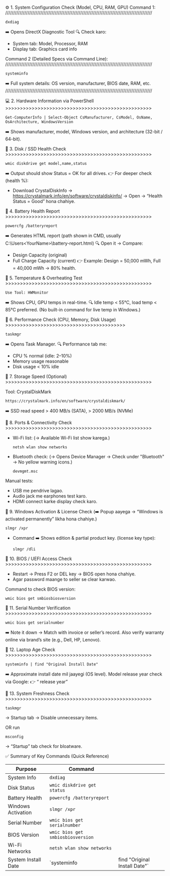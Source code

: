 ⚙️ 1. System Configuration Check (Model, CPU, RAM, GPU)
Command 1:
////////////////////////////////////////////////////////////////////////////////////////////

    dxdiag

➡️ Opens DirectX Diagnostic Tool
🔍 Check karo:
- System tab: Model, Processor, RAM
- Display tab: Graphics card info

Command 2 (Detailed Specs via Command Line):
////////////////////////////////////////////////////////////////////////////////////////////

    systeminfo

➡️ Full system details: OS version, manufacturer, BIOS date, RAM, etc.
////////////////////////////////////////////////////////////////////////////////////////////

💻 2. Hardware Information via PowerShell >>>>>>>>>>>>>>>>>>>>>>>>>>>>>>>>>>>>>>>>>>>>>>>>>>

    Get-ComputerInfo | Select-Object CsManufacturer, CsModel, OsName, OsArchitecture, WindowsVersion
    
➡️ Shows manufacturer, model, Windows version, and architecture (32-bit / 64-bit).

💾 3. Disk / SSD Health Check             >>>>>>>>>>>>>>>>>>>>>>>>>>>>>>>>>>>>>>>>>>>>>>>>>>

    wmic diskdrive get model,name,status
    
➡️ Output should show Status = OK for all drives.
👉 For deeper check (health %):
- Download CrystalDiskInfo → https://crystalmark.info/en/software/crystaldiskinfo/
  → Open → “Health Status = Good” hona chahiye.

🔋 4. Battery Health Report               >>>>>>>>>>>>>>>>>>>>>>>>>>>>>>>>>>>>>>>>>>>>>>>>>>

    powercfg /batteryreport
    
➡️ Generates HTML report (path shown in CMD, usually C:\Users\<YourName>\battery-report.html)
🔍 Open it → Compare:
- Design Capacity (original)
- Full Charge Capacity (current)
👉 Example:
Design = 50,000 mWh, Full = 40,000 mWh → 80% health.

💨 5. Temperature & Overheating Test      >>>>>>>>>>>>>>>>>>>>>>>>>>>>>>>>>>>>>>>>>>>>>>>>>>

    Use Tool: HWMonitor

➡️ Shows CPU, GPU temps in real-time.
🔍 Idle temp < 55°C, load temp < 85°C preferred.
(No built-in command for live temp in Windows.)

🧠 6. Performance Check (CPU, Memory, Disk Usage)  >>>>>>>>>>>>>>>>>>>>>>>>>>>>>>>>>>>>>>>>>

    taskmgr
    
➡️ Opens Task Manager.
🔍 Performance tab me:
- CPU % normal (idle: 2–10%)
- Memory usage reasonable
- Disk usage < 10% idle

🧮 7. Storage Speed (Optional)            >>>>>>>>>>>>>>>>>>>>>>>>>>>>>>>>>>>>>>>>>>>>>>>>>>

Tool: CrystalDiskMark

    https://crystalmark.info/en/software/crystaldiskmark/

➡️ SSD read speed > 400 MB/s (SATA), > 2000 MB/s (NVMe)

🔌 8. Ports & Connectivity Check          >>>>>>>>>>>>>>>>>>>>>>>>>>>>>>>>>>>>>>>>>>>>>>>>>>
- Wi-Fi list: (→ Available Wi-Fi list show karega.)

      netsh wlan show networks

- Bluetooth check: (→ Opens Device Manager → Check under "Bluetooth" → No yellow warning icons.)

      devmgmt.msc

Manual tests:
- USB me pendrive lagao.
- Audio jack me earphones test karo.
- HDMI connect karke display check karo.

🔐 9. Windows Activation & License Check (➡️ Popup aayega → “Windows is activated permanently” likha hona chahiye.)

    slmgr /xpr

- Command ➡️ Shows edition & partial product key. (license key type):

      slmgr /dli

🧱 10. BIOS / UEFI Access Check           >>>>>>>>>>>>>>>>>>>>>>>>>>>>>>>>>>>>>>>>>>>>>>>>>>
- Restart → Press F2 or DEL key → BIOS open hona chahiye.
- Agar password maange to seller se clear karwao.

Command to check BIOS version:

    wmic bios get smbiosbiosversion
    
🧾 11. Serial Number Verification         >>>>>>>>>>>>>>>>>>>>>>>>>>>>>>>>>>>>>>>>>>>>>>>>>>

    wmic bios get serialnumber
    
➡️ Note it down → Match with invoice or seller’s record.
Also verify warranty online via brand’s site (e.g., Dell, HP, Lenovo).

💸 12. Laptop Age Check                   >>>>>>>>>>>>>>>>>>>>>>>>>>>>>>>>>>>>>>>>>>>>>>>>>>

    systeminfo | find "Original Install Date"

➡️ Approximate install date mil jaayegi (OS level).
Model release year check via Google:
👉 “<Model Name> release year”

🧹 13. System Freshness Check             >>>>>>>>>>>>>>>>>>>>>>>>>>>>>>>>>>>>>>>>>>>>>>>>>>

    taskmgr

→ Startup tab → Disable unnecessary items.

OR run

    msconfig

→ “Startup” tab check for bloatware.

✅ Summary of Key Commands (Quick Reference)

| Purpose             | Command                           |                               |
| ------------------- | --------------------------------- | ----------------------------- |
| System Info         | `dxdiag`                          |                               |
| Disk Status         | `wmic diskdrive get status`       |                               |
| Battery Health      | `powercfg /batteryreport`         |                               |
| Windows Activation  | `slmgr /xpr`                      |                               |
| Serial Number       | `wmic bios get serialnumber`      |                               |
| BIOS Version        | `wmic bios get smbiosbiosversion` |                               |
| Wi-Fi Networks      | `netsh wlan show networks`        |                               |
| System Install Date | `systeminfo                       | find "Original Install Date"` |

